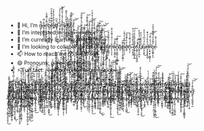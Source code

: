 - 👋 Hi, I’m ġ̶̖̗̹͕̘̬̄̌̚a̷̢̡͈͇͓̠̻̟̭̗̎̾̿r̷̡͉̞͓̝͎͍͚̞̩͓̳̄̿̊́̿̄͋̀͜ͅb̵̢̨̹̝̠͈̹̫̣̰̪̥̺̫͛̋̊͘͠ļ̸̢͔̠̭͎͕̩̥̙̘̙͎̜̑̅̅̈́͗̽͌̈̎̉̋e̸̳̋̄̈̐̆͒̀̂̎̓̽̑ḑ̸̛̘͉̰̹̤̟̣̼̗̮̠̫͛͂̇͆͜ͅ ̴̧̱̞͕̣͍̣̦̟͓͋̑̍̌̒̀̃̉̔̍̊͝͝m̴̧̛̳̠̥͍̹̜̺̋̂̎̓̔̌̒̓͋̃̏̌̚ẹ̴̛̫̘̠̹̹̗͇͖̟̞͉̊̀͐͂͑̋̔̉͂͌͘̕s̸̨̨̢͎̯̭̥̻̰̯͚̜͋̾̉͘s̷̨̡̘̞̟̮̭͚̼̣̝̣͓̗̽̌̈́͛̈́̅̐̑ͅ
- 👀 I’m interested in s̶̨̨̺̟̥̩̽̆̓̔ͅǫ̷̰̊̓͂́̂̽̇̂́̔̽ȁ̶̧̛̼͎͚̮̹̗͉͔̆͛̉̉͗́̽̎̊́̌̈͝p̶̨̻̙̼̲̗͕̙͓͒̆̀̊̊͊̐̂̚͝͝ ̶̧͇̞̪͔̭̬̼͙̩͕͂ȯ̵̮̳͇͎̳͕̋̑̃͝p̶̡̡̛͈͕̦̙̱̮̻̄̆̔̐͊̆̈́͒̓͌͋̎͝ȩ̸̪̬̰̰̝̱͕̰̀̅̽̈́͝r̸̡̧͕͙̟̼̟̲͕̲̄̍́̓̎̂́̀͌̐͌̀͝ã̵̧͔͚̗̖̫̰͈̦͙̺̣́̀̉̃̽̽̃͠͝͝ͅş̴̢͉̰͙̮̺͚̫̬͚̻̉́̍̓͊́̂̏̉̈́̍̄͑͋̓ͅ
- 🌱 I’m currently learning c̷͍̰̼̲̦̫̩͇̤̲͔͙̐́̇͜ơ̶̧͉̠͓̰̤̫̯̭͍͔̬̎͂̂̈͌̾̌͘̚͝͠o̷͎̼̪̻͚̱̣̟̣̐̓͜͜l̸̘̟̦̫͈͕͈̱̤̗̈́́̑͝ ̵̱̫̬̙̣̍͋̓̀͛̈́̕ş̵̼̱͍̼̠̪̥͚̿̆̑̈́͜t̴̢͖͙͇̥̅̍̃̂̏̇̑͛͠ữ̷̢̨̛̻̹͔̹̪̤̟̹̭̣̫̉̍̔̅̍̈́̎̾̄͒̓́͜f̶̢̳͚̣̯̘̯͎̫̝͇͎̈́̇͛́͒̽͑͆͋͝f̸̫̼̫̺̂̃̔̇̈͛̍̌͗̄̈́̀̕͘͠ ̴̧̧͉̮̬̳̺̖̣͓͉̣̐̈́́̅̋̽͝i̵̛̪̲̘̦͓̳̲̲̟̐͗̀͂̍̅̌̑̈͠͝͝ͅģ̶͚̫̖̼̥̘͇̩̩̣̈́͗̒͝
- 💞️ I’m looking to collaborate on ţ̴͕͕̣̰̳̪͑̃̒̔̆̈́̂̏̽͘̕͠͠ḫ̷̨̖̯͖̞̤̤̫̼̮̖̲͂̍͛̿̃́̒͛̓̊̌̈́͘͠͝ͅě̸̼̩̈́̃̔́͆̐̃̀̑̈͠ ̵̫̮̖͇̻̱͎͖̝̙̩̞̬̤̱̈́̃ę̷̛͈̪͒͌͛̊̇́͝l̵̨̨̡̜̝̰̤̠͇̕į̸̱̱̪͍̠̦̀̍̈́̔͌̈̐͐̎̈m̶̨̨̛̤̘̖̘̋̾͑̇̈́̂̈́͌͒̈̋̎i̴͙͎̤͚̲̗̞̫͆̽̐̑͝n̸̢̟̱̫̠̳͕̮̹̪̳̘̣͍͋̇̒̏̂͐͘͠ͅã̷̼͕t̸̢̰̦̟͙̗̲͙̳̜̓̈́̚͠ͅỉ̶̤͎̖̦͉̹͊̋̈́͋̔͛̆̂̍ơ̵͖͕̄͐̑͑̑̓͌͋͂͘͠n̴̢̖̠̽̀̐́̿̾̓̉͘ͅ ̷̝̹̮͈͉̭͌̍̍̑͂͛͂̽͒̒̈́͛͂ǫ̴̲̙͙̺̪̟̗̻̽͌͊̔͋̐̒̽͗̉́̕͠f̷̧͇̞̣̜̰̤̙̪̭͈̲̣̍̾̓͘̚͠ ̸̛̞͍̙̱͕̺̮̍̓͂͗͂̅̀́̽̄̎̀̏ͅṳ̸̍̎̀̋̽͋͗́̀̎͘u̶͎͙̖̭̙͛̏̔́̔͆́́̍̇̐̐͘͜ṋ̶̨̛̛͓̬̬͎̟̺̩́̾̃̀͋̒̓̑͛͊͘ŗ̵̧͍̮̙̠͖̻̘̗͔̓̍̉̏͑̈̏̎̈͘͠͠͠b̷̗̪͔̳̥̗̞̫͒̅͂̎͛͂̈́̄̂͂̅̔̐͋̓r̷̦͋̉̊͑͒̐
- 📫 How to reach me 5̸̠͈̰͈̜͠5̵̢̣͓̜͚̲̝̌̀͊̂̐́̀̀͠͠͝͝3̴̫̳̤͕̺̗̥̝͉̻͙͎̫͗̾̇͗̎͑̏͊̉̉͝ͅ9̴̺͎͇̝̲̬͙͖̤͚̠͕̟̂̔̃̽͐ͅ8̶̭̜͕͇̺̮̳̝͆̄͂͑̐̌̆͊̌́̓͘͜͠5̸̧̩̦̤̮̘̼͖̦͖̗͉̯̻̐̏̏͋̋́̿͑̃͘̕͠͝7̷̨̡̞̠̺̬͚̬̺̭̱̰̟͙͕̇͋͗́̇̈̍́̃̿͗́8̶͉͙̳̰́͆̅̀̑̎͑̆̂͊͌̚͠͝9̸̡̤̦͈̻͎̯͉̫̜͈̤͎̞̼̂̈̓̐̀͝8̴̧̡̡̫̦̮̖̦̭͔̫̿ͅ
- 😄 Pronouns: g̶̨̘̱̭͇͉͉̥̦̠̪̲̞̮̒́͘a̶̮̫͇̦̰͈̙̐̈̈́͐͊̌̕̕͝r̶̮̘͇̮͒͑͜͜b̶̬̮̯͎̱̫̓̊́̑͊̌̓͠l̴̮̯̱͂̃̅͊̀͛̕̚ĕ̴̡̦̲̪̿̈́̒̀̋̀̆͗͌̚̚̚d̸̤̱͂̊́̽̂̄̄̔̃͒͘͜/̸̨̙̠̘̱͙̘̹̲̰͙́̀̍͌͗̈́͌̀̈́͘͝͝͝m̷̲̟͕͚̟̍̓e̵̫̰̥̪͙̫̠͍͉̲̪̙̔͑͂s̵̩̯̱̻̹̟̘͉͉̘̗̥̀̉̒̈́͒̅̈̔̈́̓̍ͅṣ̵̨̛̤̪̱̮͍̝̪͑̾͐̆̃͗́́̚ͅ
- ⚡ Fun fact: r̷̪̩͚̈́̂̂͌̏̊̉̈́̅̆̿͘ę̵̗̖͙͚̌͑̅ͅg̵̢̢̧̪͍̫̙̟̣͉̰̦̰͗̓͂͂ͅ4̸̨͉̖̦͇̈́̆̋̆͐͒̐͆̒͋ͅt̷̢̳͕̩͇̮̹͛̀̒͜͝ͅḇ̷̡̬̤͉̼̗̓̄̐͜͝r̸͎̼̘̝̊͐̒͛̇̀̉̌͝ͅĕ̶͎͇͓̫͙͍͎̣̙̟̫̝̀͠͝f̵̼͐̀̄͌̋b̷̡̙͌̃̎̓̐w̵͈̝̗̫̣̦͛̀̐̌͗ȩ̴̧̟̩̹͓͒̈́́͛͋́̀̊̀̊̑͌͜͠͝i̵̟̮̺̰͚̜͌̑̍̆̈́̀̈̉ř̶̩͓͉̯̯̳͌͂̇̽̀͑́̈́̀̓̓͘̚͠f̶̣̼͖̫̲̳̪͖̊͊͂͜ͅb̷̧͍̩̰̖͚͇̖͕̖̏̐̀͒̃̈́̃̾͌̆̀̕͜i̷̱̜̲̝̍̈́̏̅̑̕ģ̸͕͕̳̱̬̞̮̓̀͊̋j̶̨̊̓̂̾̏̈́̔̇̀͝f̵̨͍̥̳̳̤͕̦̪͙͊͛̌͂̀̀͠ḩ̵̺̭̱̪͚̻̦͂̑̄̓̆̄͂́͐̚̕͘͠t̶̢͕̹̤̦̯̖́i̶̼̮͓̻̝̣̰̞͚̞̲̞̘̇͌̅̎̈́̈́̈́̕v̷̨͉͖͉͓̫̳͊͂̍̃͊̎͛͝ű̴̡̜̰̠̱̦̓̐̄͐̑͑͌͌̀̉̉́͘͘g̸̼͔̮̜̹͇̞̼̖̠̪͗̾̆͛̍̾̐͘͜b̶̧͉̣̫͍̝̗̳̝͕̙̘͛̍̈́͘͜͠ȩ̵̤̱̟̭̦̺̂̓͐͆̆̋͝

<!---
SpencerErickson34CSP/SpencerErickson34CSP is a ✨ s̵̢̮̲̬̞̅́̋̾͂̀͑̒͐̆͑̿͘͠ṗ̷̟̺̠̙͎͚̖͖̠͈͒͑̈͐́̄͝ȩ̵͔͍͖̫̫͙̯̘̳͚̘͉̮̼̌̆̃̈́̉͌̓͋͊̕̕c̶̢̥͍͍̦͇̮̩̙̖̜̯͚̙̫̿̐̆́̄̌ï̶͎̲̪͈̝̫̟̫͚̦͑̈́͐̎̈́̋͐̏̀a̷̧̛̭͈̾̆̍̅́̄̕̚̚l̶̢̛̩͈͔͙̺̝̩̅̿͆͜͝ͅ ✨ repository because its `README.md` (this file) appears on your GitHub profile.
You can click the Preview link to take a look at your changes.
--->

Ḭ̵̱̹̩̭͔͚̟͗̿͂̽̚'̷̡͇͉̬̋͆m̴̛̮͎̞͚̞̼͓̟̜̭̘̦̀̿̔̍͆̉͒͊̀͌͌̀̚ ̵̼̥̩͕͕̙͈͋̉̂̅̕Ŗ̵̹̹̼̬̞̠͎͔̳͂͜͜ͅͅị̴̧̛̛͎̝̘̭̰͔̞̞͓͉̍̔͂̈́̈́̽̎̏́͂͘̚̕ͅc̸̛̰͉̠͈͖̟͉͕͊̾͊̈́̈̍̄̋̓͜k̶̢̢̧͉̻͕̮͉̦̻͔̝̓ ̴͖̻̤̽̇̍̑̌̔͊͊̃̋̆̑̚͝H̴̜̗͚̲̙̙̞̣̰͎͚͑͆̍̄̃̉̉͑͛̉̒̑͠à̴̧̫͖͈͓͖̈̊͑̿̍̃͘ͅr̶̳̬͈͍͆̒̄̀̓̾̌̇̈́̎̾͆͠r̶̹̘̭̥̝͒̎͋̂̋̄̋͆́̊͘͝ĩ̴̢̯͖̥̺̙̝̜̩̝̟̀̀͘͜͜s̷̡̞̫͎̣̙̹̥̼͖̍͗̈́̑̚ó̷̢̹͇̣̰̰̺̹̖̲͇̞͂̏̊̈̀̓̋͛̕n̶̡̥̼͌͜ͅ,̶̙̙͈̤͇̼̬̦̹̮̠̟̮͌̂̑͊̈́̆̈́̽͠͝͝ ̷̡̡̫̼̮͔̮͔̅̉a̸̻̍̀͊̑̑̀̆̃̉͑̃̆̚̕͠n̶̩̠͙̈́d̷͌̽́̎́̋̓̈́̔͜ ̷̨̨̝͉̮̱̗̹͆͂̍͌͐͂̐͌̐͜t̸͎͓̻͆̐͆̄͂͛͛̾͐̽̊̇͂͘ͅȟ̸̨͚̘̭͖̘̙̯͕͖̙̳̦̳̿̄̎i̷̧̽̓̈́̔̃̀͊̀͒͝s̷͚̯̻̀̐̑̀͂͒͘͜͝͝ ̷̧̡͕͖̣̠͕͉͒i̴͕̣̩̥̯͇͍̘̤͗̓̈́̋̐͆͛͂̿̊̚ͅͅş̷̧̧̻͙̥̩̍̿͑̈̿̽̿͌̀̀̇̈́̑͝ ̷͔͍͕̜̹̃̑̉͑̐̑̌̐͗m̷̦̲̰̭͖͍̞̝̯̲͐͂ỷ̶̻ ̴̺̔̅̀͠p̷̘̐̓̀̅̈́̃͋à̵̢̱̺̩̈́͆̑̅̌̚̚̕͘͠ẅ̶̭̲̭̦̳̻̠́̀̄̄̚͝ͅn̷͙̞͆̆̍̈́͑̍̃͆͝͠͠ ̷̨̥͉̳͓̗͕͋̄͂ͅṡ̴̳̬̰̑̉̽̌̀̍̋̿̕͜ḥ̶̡̙͉͉͇̪͎̈́̾̈́͂̆o̴̢͓̠͙͈͙̦͈͈̖̣̼̦̤̺͆̿̀̓̊̐̔̿͗̀̅͊̈́͝͠ṕ̷̺̞̖͉͉̘̥̲̖͚̳͔̚.̵̨̧̛̠͚̮̘̙̥̯̗͑́̇̃̾̈́̄̅͠ ̵̳̰̬̘̖͇̜̰͉̰͓̗͎͇͋̈́͛̈́́̀̏͜Ī̵̱̞̩̹̼̮̘͎̙̣̋̈̎̄̇͑̀̂̃̀͊͋̈̚ ̶͓̭̜̗̠̼͚̥̫͙̃͋̇̀̅͋̓͊͂͆͝͠w̷̰͐͝ỏ̵̧̜͕̬͓̩̥̽̌͌̍̍͋͜ŗ̶̠̣̯̹̭̯͔̰͋͌̃̊̊͒̕͘k̶̛̟̪̮̰͕̍̿̉ ̶̨̛̹͈͚h̵̛̖̲̦̆̿͒̈̃͜ë̴͕̱̞̬̜̣͎̝́̆̐̑́͒͌̀̒̐̽͜ͅŗ̴̨̺͉̦̭̣͕́͜ĕ̷̼͉̮͚̰̰̰͈̹̖̳͕̂̌̚̕ ̸͓̎̂͑̋͋͗̉͗̀w̶̡͈͖̍͑̑̕͝i̸̘̖̼̪̼͂̌̂̔͌̾̌͜t̴̢̧̫̟̮͈̯̘̽́̊͐̓̑̅͆̔̈̚̕h̵̥̖̰̦̱͕͉̙̏̓̌̽̀̈́̽̍̉̓̕͝͠ ̴̟̌́m̸̛͎̓̃̈́͐̆̀̎̀ỹ̵̢̗̜̗̩͎̣͖͙̪̣̯̤ͅ ̸̢̡̨̛̜̞̰̖̜̥̝̬̠͚̱̈́͋̿̈́͜͝ó̴̦̯͚͕l̷̨̛͖͎̻̹̹̈̎͋̊̅́͆͐̚̕̕d̶̡̙͓̞̬̩̙̗̤͎͚̃͑͐ ̷̰͇̫̻̜͕̓̎̏̀̓͗͐̉́m̴͓̲̻̞̲̮̼̥̀̎̓̄͂̽̓͜͠ả̷̞̜̝̰͚͉͖͍̪̗͔͉͇̣̟̒̇n̴̡̧̧̧̺̻͓̭̬̲̹̝̤̗̹̈́̀̔́͆̃̂̽̓͛̽̔̐̕͝ ̷̘̲̹̳̪̓͜ā̸͍̝̓͊̀͑̅̇͘͠n̷̼͚̙̬̤̠̘̓̍̒̽̚ḑ̴̭̦͍̟͕̰̝̘̱̌̎̄͛̇̍̐̾͘ ̸͙̟͙̯̆͠͠m̶̡̫̝̩̝̃̽́͗̑͊͜͝ÿ̸̨̱̮́̐̔͂̊̽̎̾̈́̇̔̍͘̕͝ ̸̧̨͚̝̲̞͖͍̣͇̌̓̀̓̀̈́̔̀̔͌̕͘ͅs̴̠̘͚͎͍̆ó̸̢͕͙̺̻̪̲̩͙̫̀̍̍̾͗́̿̏̑͋͆͂͝n̴̨͔͕͍̞̩̩̜͗̇̎̋̂͝͠,̸̯̃ ̸̢͈̥͇͇̖̙̟̠̤̙͙̠̠͐͒͂͊̕B̵̢̨̡̜̣̘̙͈͎̫͇̭̽̏̐̐͋̐͂͛̊͐͘ͅi̸̱͋̽͗̃͝g̸̖̗͕̘͌̂̐̓̏̓̑ͅ ̷̤͍̼͓̙̫̾͑̽͊̎̂̌͐̎̕̚͝͝H̷̨̨̘̭̠̖͍̦̰͚̬̰͇̩͌̍̉̒̊̀̓̾͠͝ò̸̡̳̖̥͕̝̼̖̦̻̈́̐̾̈́͋͗̌́̃͂̚̚͠ͅs̸̥͖̦̣͍̺̲͉͚͎̭̰̰̲̝͂̄̑͒̉͊͂̈͆̓̀̉͘͘͝s̷̢̤̮̪̹̦͕̠̩̔̀͒̋͛͒̆̚̚͝.̷̧̢̧͓͓͎̗͙̟̟̞̖̣͑̄͐̈́͐̆͜ ̸̭̺̪̟̲̭̺̤̫̞̠̦̖̜́̋̑͂́̒͂̈͘͘ͅË̸̛̞̥͊͋̆̔̽̀v̴̧̧͋́̐̕͝͠e̶̠̥̭̯͉̯̐̄͝ͅr̷̮̀̌͐̃̈̈̈́̀̃̿̆͑̓̚ŷ̷̨̢̞͈̻̼̗̞̈̏̆̔̾̽͠t̶̬̥͎̝̱̑̌̂̿͋̈́̏̅̅͘͘ẖ̶̡͇̗̳̘͉͓̓̓͋͌̇́̈̏̉̅̒͘͜i̷̠̪͕̫̰͚̙̖͖͓̼̽̋͑̂̈̃̀̋̚͜ͅn̶̛̬̔̀͗̀̒̎͒̎̑̀͋͝g̸̨̗͇̝̱͉̏͗̀̐͆̓̈́ ̶̛̘̮̱͈̦͎̀̑͐̍̉͗͗̈́͆́̈́̈́̚͝ͅͅỉ̸͙͍̪͇̣̓͋̿̾͑̑̆̌̏̎͠͠ņ̶͉̹̣̼͙̗̺͚̣̼̺͖̘͑̃̓̊̊́́͘͠ ̶̨͎̦̭̗͒̈̔̇͒̈́͆̿ȟ̸̨̗̽̂̚e̶̡̢̠̖̠̱͚͇̰̓̽͆r̴̛̺̳͈̰̞͍͚̪̜̫̩̂͗̎͗͒͌̓̄͂͘͠e̸̩̟̮͉̬̜̦̤͙̭̘͖̓ͅ ̵͈̝̮͍̲͍͙́̔̈́̍̾̅̿h̴͓͚̫͕̱̤̮̋̈́͒̐̔̌̈́̉̓̄̈́̌̕͘ͅa̶̮̯͗̊̓̐̀̏̇͜ͅs̷̛̯̀̓̓͗̌̓͑͑̎̀̓̕͝ ̴̜̫̮̝̗̬̘̩̬͎̲̩̝̪̄̐̓̾͠a̸̠͔͔̰̥̪̞͎̲̪̥̺̣͚̖̒̓ ̸̛̞͔̆̃̔͌̇̏̑̔́̽̔͑̚̕ș̷̨͎̯̬̩̽̈́͑͗͐̓̏̈́͒͘͝͝͝t̷͙̻͉̹͔̥̫̣̻̺̞̗̀̂̋̽̓͐̕͝ò̸̫̭̺͔͎̱͇̯̼̘̍̎̓̐ͅr̷͍̗͖͎̟̭̤͛͑̀͋̅̔̈́̓̒̀͜͝ẙ̷͎̙̘̗͉̩̯̙̲̈́͂͆͑͂̚̚͜ ̴̛̖̣̮̻̀̊̅̒͑́̌̅̅̃͘͝͠ͅà̸̢̢̮͎̱̩͚̠͉͈͎̺̅͐̍́̉̈́̓̚͜͝ͅͅn̷̢͈̤̤̰̝̬̆̓d̴̙͓͍͉͔̟͚̓̒̊̅̓̈́́̚ͅ ̵̡̖̖̺͐̕a̵̹͉̳̞̰̰̮̻͈̓͑͊̆͆͝͝͠ ̵͕̙̹̠̮͉͂̑̄̈́̉͊͌̾̚̕̕͝p̶̛̱̤͕̪̟̈̄̀r̷̢̛̮̻̯̟̞͇̞̪̜̤̩͒̂̏̽͒̓̇̂͌̓̏̀̐ì̷̧̛̛̮͈̀̐́͊̽̊̀͛͘͠c̴͍͈̊͗͆̀̑̍̓͋̆̀͗̽ȩ̵͎͚̗̙̱͔̣͓̝̝̝̀̈͝.̶̡͔̬̳̖͈̤̪̙̣̼̻̺̿͊́͋̆͆̈́͘͜͝ ̷̢̬͇͕͈̥̝̞̯̗̝̔̐̅Ǭ̶̛̬̺̲̰͈̟͙̟̚̕n̵̛͙̄̃̾̀͆̀̑́̇̇́̾͝ȩ̶̛̛͍̜̬̹͓̝̠͌̎̂͐͆͆̎̓͒̀͛̕ ̸̨̘̟̦͈͖̞̠̦̪̩̄̿̆̂̑͂̇͜t̶͓̑͐̀̆̌̚͠ḩ̵̧̧̨̯̮̤̗̬̼͉̒̆͂͜i̸̛͈̝̖̋̿́̿̈́̽̇̉̉̔́̀n̷̨̡̪̹̜̦͕̖͈̤̩͎̗̭̏̋̈͊̇́̓ḡ̷̛̭̱͔̘̪͖̝̲͙̹̪̅̍̃̽͗̽̍͘͝͝ ̶̞̼̦̯̯̓̆Ȋ̴̭̪̜̣̾̓͆̏̏̏̉͑́͠͠'̷̡̨͇̯̤̫̯̬͈̯̯͚͎̏̆̈͂͜v̸̼̗̯͔̠͚̼̘̥̪̖͔͊̄̆̽̿̿͌̎̈́͘̕ͅẽ̵̝͚̏̊͐̅̕ ̸̧̧̠̀l̵̛̺̖̓̀̅͆̑̐̋̒͐̏̆͂̚͝e̴͚̼͔̞͇̤͔͔͋͐́̐͗̃͒͐͊̚̕a̴̛̼̙̠̦̜̻̓̍̆̿̉̈͘͘̕͝͠ȓ̶̳̗̙̹͍̱̿͂̀̿̅͒̐̕ṅ̵̛̘̲̳̖͚̻̦͖̆́̓́̆̋̓̿̕͘͜͜é̶̢̨̛͖͉̣̉̔̊̋͂̄̓̒̅̓͝͠d̴̨̟̳̝̞̘͖̖͚̣̊̏̊͒̌͆͂́̈́̆̅͜ ̸͓̥̜̗̾͂̒ȃ̶̼͇̪̼͍̮͍͈͕̋͐͗̌̎̔̀̂̿͗͐̀̋̚͜f̵̭̟͙̘͎̦̻͙͔̰̦͛̄̑͂́̓̂̕͝͝t̶̡̢̥̤͈̺͍̯̫̹̪̮̫͑̂é̶͎̺̦͕̳͖̿̈́͗̈́̌͆͌̎́́̑̈̾͠r̵̼͔̞̣͈͕̹̮̩̳͚̙̆͛̄̐͊͌̇͌̆̊͜͝ ̸̛̣̱̳͕̠̐̈́̂͜ͅ6̶̨̞̭̙̘͇̟͎͌̄̂̈́̎͗̒̓̓͒̓̚͠͝9̷̢̧̢̠̬̼̠͔͎̞̦̝̉̋̿͝ͅ ̵̛̙̗̩͓̠͈͉͈y̴̮̲̗̥̏̋̅̀̽͑ȩ̶̢̢̡͎̠͍̼̣͔̗̖̖̔̈̑̆̈̊ą̶̨̡̮̱̬̰̝͕̟̗̟̚͝r̴̗̀̂̑͑̇͗̎̀̕͝͠͝͝s̴͈͎͒̀̍͑͂̇̒̎́̇͑̅̚͠ ̶͚̻͎̳̣̿̒́̍̓-̶̡̛̛̛͋̍͌̀̐̀̀́̓̑͘͠ ̸̖͕͍̯͕̘̖̳͊̋̄̑͘ŷ̷̝̜͕̥͘͠ͅͅó̵̪̰͓͍̞̣̲͓͍͎̿̑͛̀̆͒̿̇͑̆̈́͒ŭ̶̫͒̈́̑͌̏̈̊͝͠ ̶͈̠͍̣̹͓̮̣̓̆̓̈́̃́̽̆͛̒̈͠ͅņ̷̘̤̻̰̺͈̗̭̤͕͋̋̍ę̵̨̛̗̮͖̳̮̟̮͔̜̄̑̃̔́̍̓̕͜͝ṿ̶͕̲̟̥̰̍̄̎̕͠ȩ̴̰̞̖̥̭̼͈̾͐̈̔̌̚ȑ̶͕͖̲̫̺̯͕͇̪̞̫͑͛́̊̂̋̋̈́͊̈̍̕͜͜͝ͅ ̷̨̨̪̻͖̎̈́͒̈́̒͛͝k̸͙̖̲̍͐̏͌̌n̵̺͆͛̒̍̒͑̈́̈́̕ͅͅo̸͖͖͈̻̙̲̖̻͕̞͙̭͉̦͊̾́̃͂̊͒̇͆̓̅̎͜w̵͙̰̺̌̏̉̿̐͂̓̈́́ ̸͈̠̖̪̯̫̗̳̝̹̭̖̌̈́̇͛́̅̾͆̑̐̈͗̾̚͜͝ẘ̴̨̨͎̰̪̹͓̫̯͒͂̎̇̓̍̐͗͂́͝͝h̸̝͕͓̩̪̠̹̜͙̋̐͋̓̀͑̌̈a̴̡̦͔͈̙͎̖̺̺̲̔̀̀͋́̅̔͒̑̓̏̆̊͜t̷̡̲̟̂̌͋̎̈́̿ ̸̥͍̹̬̦̯̏̀̑̈́̈́̃͒̉́̈́̊̚ḯ̷̫̃̑ș̸͕̩͊̓͛̄͒̀ͅ ̸̢͔͉̮̣̪̒̋̌̈̅͝͠g̸̙̙͉͉̹͙͓̞͍̹͖̽̃̀͛̾ȯ̸̡͈̰̫͚͎͕͈͔̜̮̦͍̎̑̓͒̀́̈̓̍̕͜ņ̷͓͎͇̭͈̈̅̄̀̒́n̸͕͙̙̟̍̔̽̌̊̑̊̊̕ạ̶̡̠͍́̈́͂̃͘̕ ̵̧̢̨͙̙̮̹̰̪̤͎͙͍̜̂̈́̀ͅc̵̠͓̫̭͍͙̹̜̮͚̠͙̪̺͊̋̈́͛̀̇̿̓̚͜͝͝o̶̢̻͔͌͌̂͝m̸̛̤̝̰̻͖͍̱̉̋̈́̏͘̚͝͝͠ė̴̡͊͂̈́͊̈́͂̄͒͜͝ ̴͓̺̳̠̄́͑̋̈́̈̑͛̈́̅̽͘͝ͅţ̶̨̦̳̰̰̰̯̯̯͈̆͆̍͊́̍̿͛̕͜h̶̯̭͇͉͔̗͉̯̪̠̯̘̼̤̍̿̿̆͌̒͋͐̉͆r̷̡̙̭̺̣̗̦͉̹͇̮̗̻̒͑̾ò̷̤͓ų̵̫̼̠̹͓̬̞̰̖̯̎̅̅̈́̍g̶̡̪̱͈̜̹͉͈͓͈̻͇͚̝̹̉̿̈́̂h̴̺͇͎̭̤́̓͌̀͌̀̿͆̊̆̓̽̔̾͘ͅ ̷̡̨̹̗̯͇̠̬͕̭̮̫̜̗͆͛͜t̸̢̡̺̗̞̙̝̰̔͊̌ḣ̵̢̧̖͙̗̘̯̳͍̩͚̣̅͑͋̌̌̏̈́̄̾̓͂͒̚â̷͙̮͕͚̗̘̜̯̩̳͜͠ͅt̴̡̼̼͍̘͆̀̀̂͐̿͌̃͛̈́̕ ̶̧̮͉͇̗̯̞͚̣̙̗̤͙̝͈̀͗d̷̛̲̫͈̱͉͕̞̻̲͚̳̖̩̽̒̅̊͒̔̐̀͋̚͝o̴̬̯͈͕̿̍͐o̷̢̡̨̢͖̮̩̰̬̝̪͖̹͎̮̾̉̇̉̋̎̃́̅͂̈́͑̍̕͝ŕ̷͍͉͎͙̤̞͓̹̳̯̞̀̋̈́͒̚̚͜.̷̺͉͎̲̠̗̳̪̺̄́ͅ
